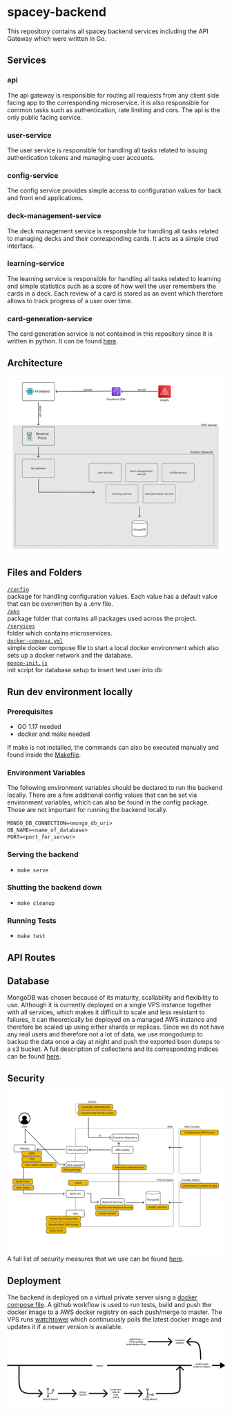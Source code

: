 # spacey-backend
This repository contains all spacey backend services including the API Gateway which were written in Go.

## Services
### api
The api gateway is responsible for routing all requests from any client side facing app
to the corresponding microservice. It is also responsible for common tasks such as authentication, rate limiting and cors. The api is the only public facing service.

### user-service
The user service is responsible for handling all tasks related to issuing authentication tokens and managing user accounts.

### config-service
The config service provides simple access to configuration values for back and front end applications.

### deck-management-service
The deck management service is responsible for handling all tasks related to managing decks and their corresponding cards. It acts as a simple crud interface.

### learning-service
The learning service is responsible for handling all tasks related to learning and simple statistics such as a score of how well the user remembers the cards in a deck.
Each review of a card is stored as an event which therefore allows to track progress of a user over time.

### card-generation-service
The card generation service is not contained in this repository since it is written in python. It can be found [here](https://github.com/MoShrank/card-generation-service).


## Architecture
![user-flow](./.github/images/user-flow.png)

## Files and Folders

[`/config`](./config) <br>
package for handling configuration values. Each value has a default value that can be overwritten by a .env file.<br>
[`/pkg`](./pkg) <br>
package folder that contains all packages used across the project. <br>
[`/services`](./services) <br>
folder which contains microservices.<br>
[`docker-compose.yml`](./docker-compose.yml)<br>
simple docker compose file to start a local docker environment which also sets up
a docker network and the database.<br>
[`mongo-init.js`](./mongo-init.js)<br>
init script for database setup to insert test user into db

## Run dev environment locally

### Prerequisites
- GO 1.17 needed
- docker and make needed

If make is not installed, the commands can also be executed manually and found inside the [Makefile](./Makefile).

### Environment Variables
The following environment variables should be declared to run the backend locally. There are a few additional config values that can be set via environment variables, which can also be found in the config package. Those are not important for running the backend locally.

```
MONGO_DB_CONNECTION=<mongo_db_uri>
DB_NAME=<name_of_database>
PORT=<port_for_server>
```

### Serving the backend
- `make serve`

### Shutting the backend down
- `make cleanup`

### Running Tests
- `make test`

## API Routes

## Database
MongoDB was chosen because of its maturity, scallability and flexibility to use. Although it is currently deployed on a single VPS instance together with all services, which makes it difficult to scale and less resistant to failures, it can theoretically be deployed on a managed AWS instance and therefore be scaled up using either shards or replicas.
Since we do not have any real users and therefore not a lot of data, we use mongodump to backup the data once a day at night and push the exported bson dumps to a s3 bucket.
A full description of collections and its corresponding indices can be found [here](./docs/Collections.md).

## Security
![threat-model](./.github/images/threat-model.png)
A full list of security measures that we use can be found [here](./docs/Security.md).


## Deployment
The backend is deployed on a virtual private server uisng a [docker compose file](https://github.com/MoShrank/spacey-docker-services). A github workflow is used to run tests, build and push the docker image to a AWS docker registry on each push/merge to master. The VPS runs [watchtower](https://github.com/containrrr/watchtower) which continuously polls the latest docker image and updates it if a newer version is available.
![CI/CD Pipeline](./.github/images/pipeline.png)